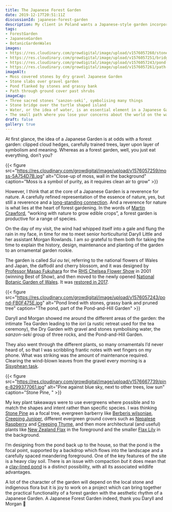 ```yaml
---
title: The Japanese Forest Garden
date: 2019-12-17T20:51:11Z
discussionId: japanese-forest-garden
description: My client in Poland wants a Japanese-style garden incorporated into the forest garden, so I made a special trip to meet the staff responsible for the Japanese Garden at Botanic Garden Wales
tags: 
- ForestGarden
- JapaneseGarden
- BotanicGardenWales
images: 
- https://res.cloudinary.com/growdigital/image/upload/v1576057260/stones-D5F403FB.jpg
- https://res.cloudinary.com/growdigital/image/upload/v1576057251/bridge-16A62E23.jpg
- https://res.cloudinary.com/growdigital/image/upload/v1576057243/pond-FB0F475E.jpg
- https://res.cloudinary.com/growdigital/image/upload/v1576057261/path-8391B52E.jpg
imageAlt:
- Moss covered stones by dry gravel Japanese Garden
- Stone slabs over gravel garden
- Pond flanked by stones and grassy bank
- Path through ground cover past shrubs
imageCap:
- Three sacred stones ‘sanzon-seki’, symbolising many things
- Stone bridge over the turtle shaped island
- Water, or the idea of water, is an essential element in a Japanese Garden
- The small path where you lose your concerns about the world on the way to the tea house
draft: false
gallery: true
---
```


At first glance, the idea of a Japanese Garden is at odds with a forest garden: clipped cloud hedges, carefully trained trees, layer upon layer of symbolism and meaning. Whereas as a forest garden, well, you just eat everything, don’t you?

{{< figure src="https://res.cloudinary.com/growdigital/image/upload/v1576057259/moss-5A754D7B.jpg" alt="Close-up of moss, wall in the background" caption="Moss is a symbol of purity, as it requires clean air to grow" >}}

However, I think that at the core of a Japanese Garden is a reverence for nature. A carefully refined representation of the essence of nature, yes, but still a reverence and a [long-standing connection](https://en.wikipedia.org/wiki/Shinto). And a reverence for nature is what lies at the heart of forest gardening. In the words of [Martin Crawford](https://www.agroforestry.co.uk/about_us/), “working with nature to grow edible crops”, a forest garden is productive for a range of species.

On the day of my visit, the wind had whipped itself into a gale and flung the rain in my face, in time for me to meet senior horticulturist Daryll Little and her assistant Morgan Rowlands. I am _so_ grateful to them both for taking the time to explain the history, design, maintenance and planting of the garden to an ornamental garden rookie.

The garden is called _Sui ou tei_, referring to the national flowers of Wales and Japan, the daffodil and cherry blossom, and it was designed by [Professor Masao Fukuhara](https://www.telegraph.co.uk/gardening/4793669/The-making-of-a-Chelsea-Flower-Show-winner.html) for the [RHS Chelsea Flower Show](https://en.wikipedia.org/wiki/Chelsea_Flower_Show) in 2001 (winning Best of Show), and then moved to the newly opened [National Botanic Garden of Wales](https://botanicgarden.wales). It was [restored in 2017](https://botanicgarden.wales/press/japanese-garden-a-symbol-of-special-bond-with-wales/).

{{< figure src="https://res.cloudinary.com/growdigital/image/upload/v1576057243/pond-FB0F475E.jpg" alt="Pond lined with stones, grassy bank and pruned tree" caption="The pond, part of the Pond-and-Hill Garden" >}}

Daryll and Morgan showed me around the different areas of the garden: the intimate Tea Garden leading to the _iori_ (a rustic retreat used for the tea ceremony), the Dry Garden with gravel and stones symbolising water, the _sanzon-seki_ group of three rocks, and the Pond-and-Hill Garden. 

They also went through the different plants, so many ornamentals I’d never heard of, so that I was scribbling frantic notes with wet fingers on my phone. What was striking was the amount of maintenance required. Clearing the wind-blown leaves from the gravel every morning is a [Sisyphean task](https://en.wikipedia.org/wiki/Sisyphus).

{{< figure src="https://res.cloudinary.com/growdigital/image/upload/v1576667739/pine-8299377061.jpg" alt="Pine against blue sky, next to other trees, low sun" caption="Stone Pine, " >}}

My key plant takeaways were to use evergreens where possible and to match the shapes and intent rather than specific species. I was thinking [Stone Pine](https://pfaf.org/user/Plant.aspx?LatinName=Pinus+pinea) as a focal tree, evergreen barberry like [Berberis wilsoniae](https://pfaf.org/user/Plant.aspx?LatinName=Berberis+wilsoniae), [Creeping Juniper](https://pfaf.org/user/Plant.aspx?LatinName=Juniperus+horizontalis), different evergreen ground covers such as [Nepalese Raspberry](https://pfaf.org/user/plant.aspx?latinname=Rubus+nepalensis) and [Creeping Thyme](https://pfaf.org/user/plant.aspx?latinname=Thymus+serpyllum), and then more architectural (and useful) plants like [New Zealand Flax](https://pfaf.org/user/plant.aspx?latinname=Phormium+tenax) in the foreground and the smaller [Flax Lily](https://www.rhs.org.uk/Plants/91178/Phormium-Sundowner-(v)/Details) in the background.

I’m designing from the pond back up to the house, so that the pond is the focal point, supported by a backdrop which flows into the landscape and a carefully spaced meandering foreground. One of the key features of the site is a heavy clay soil. There is an issue with compaction _but_ it does mean that a [clay-lined pond](https://www.forestgarden.wales/blog/clay-lined-pond/) is a distinct possibility, with all its associated wildlife advantages.

A lot of the character of the garden will depend on the local stone and indigenous flora but it is joy to work on a project which can bring together the practical functionality of a forest garden with the aesthetic rhythm of a Japanese Garden. A Japanese Forest Garden indeed, thank you Daryll and Morgan 🙏
